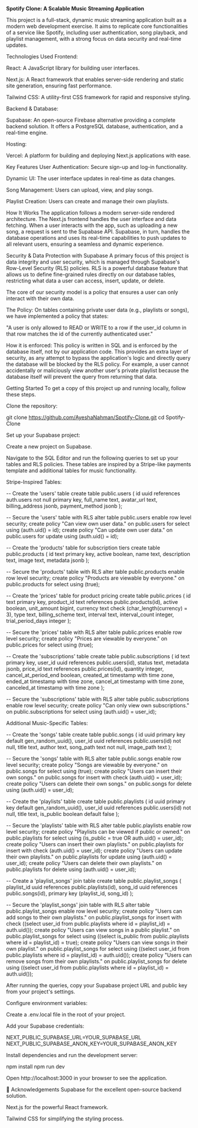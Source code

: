 **Spotify Clone: A Scalable Music Streaming Application**

This project is a full-stack, dynamic music streaming application built as a modern web development exercise. It aims to replicate core functionalities of a service like Spotify, including user authentication, song playback, and playlist management, with a strong focus on data security and real-time updates.

Technologies Used
Frontend:

React: A JavaScript library for building user interfaces.

Next.js: A React framework that enables server-side rendering and static site generation, ensuring fast performance.

Tailwind CSS: A utility-first CSS framework for rapid and responsive styling.

Backend & Database:

Supabase: An open-source Firebase alternative providing a complete backend solution. It offers a PostgreSQL database, authentication, and a real-time engine.

Hosting:

Vercel: A platform for building and deploying Next.js applications with ease.

Key Features
User Authentication: Secure sign-up and log-in functionality.

Dynamic UI: The user interface updates in real-time as data changes.

Song Management: Users can upload, view, and play songs.

Playlist Creation: Users can create and manage their own playlists.

How It Works
The application follows a modern server-side rendered architecture. The Next.js frontend handles the user interface and data fetching. When a user interacts with the app, such as uploading a new song, a request is sent to the Supabase API. Supabase, in turn, handles the database operations and uses its real-time capabilities to push updates to all relevant users, ensuring a seamless and dynamic experience.

Security & Data Protection with Supabase
A primary focus of this project is data integrity and user security, which is managed through Supabase's Row-Level Security (RLS) policies. RLS is a powerful database feature that allows us to define fine-grained rules directly on our database tables, restricting what data a user can access, insert, update, or delete.

The core of our security model is a policy that ensures a user can only interact with their own data.

The Policy: On tables containing private user data (e.g., playlists or songs), we have implemented a policy that states:

"A user is only allowed to READ or WRITE to a row if the user_id column in that row matches the id of the currently authenticated user."

How it is enforced: This policy is written in SQL and is enforced by the database itself, not by our application code. This provides an extra layer of security, as any attempt to bypass the application's logic and directly query the database will be blocked by the RLS policy. For example, a user cannot accidentally or maliciously view another user's private playlist because the database itself will prevent the query from returning that data.

Getting Started
To get a copy of this project up and running locally, follow these steps.

Clone the repository:

git clone https://github.com/AyeshaNahman/Spotify-Clone.git
cd Spotify-Clone

Set up your Supabase project:

Create a new project on Supabase.

Navigate to the SQL Editor and run the following queries to set up your tables and RLS policies. These tables are inspired by a Stripe-like payments template and additional tables for music functionality.

Stripe-Inspired Tables:

-- Create the 'users' table
create table public.users (
  id uuid references auth.users not null primary key,
  full_name text,
  avatar_url text,
  billing_address jsonb,
  payment_method jsonb
);

-- Secure the 'users' table with RLS
alter table public.users enable row level security;
create policy "Can view own user data." on public.users for select using (auth.uid() = id);
create policy "Can update own user data." on public.users for update using (auth.uid() = id);

-- Create the 'products' table for subscription tiers
create table public.products (
  id text primary key,
  active boolean,
  name text,
  description text,
  image text,
  metadata jsonb
);

-- Secure the 'products' table with RLS
alter table public.products enable row level security;
create policy "Products are viewable by everyone." on public.products for select using (true);

-- Create the 'prices' table for product pricing
create table public.prices (
  id text primary key,
  product_id text references public.products(id),
  active boolean,
  unit_amount bigint,
  currency text check (char_length(currency) = 3),
  type text,
  billing_scheme text,
  interval text,
  interval_count integer,
  trial_period_days integer
);

-- Secure the 'prices' table with RLS
alter table public.prices enable row level security;
create policy "Prices are viewable by everyone." on public.prices for select using (true);

-- Create the 'subscriptions' table
create table public.subscriptions (
  id text primary key,
  user_id uuid references public.users(id),
  status text,
  metadata jsonb,
  price_id text references public.prices(id),
  quantity integer,
  cancel_at_period_end boolean,
  created_at timestamp with time zone,
  ended_at timestamp with time zone,
  cancel_at timestamp with time zone,
  canceled_at timestamp with time zone
);

-- Secure the 'subscriptions' table with RLS
alter table public.subscriptions enable row level security;
create policy "Can only view own subscriptions." on public.subscriptions for select using (auth.uid() = user_id);

Additional Music-Specific Tables:

-- Create the 'songs' table
create table public.songs (
  id uuid primary key default gen_random_uuid(),
  user_id uuid references public.users(id) not null,
  title text,
  author text,
  song_path text not null,
  image_path text
);

-- Secure the 'songs' table with RLS
alter table public.songs enable row level security;
create policy "Songs are viewable by everyone." on public.songs for select using (true);
create policy "Users can insert their own songs." on public.songs for insert with check (auth.uid() = user_id);
create policy "Users can delete their own songs." on public.songs for delete using (auth.uid() = user_id);

-- Create the 'playlists' table
create table public.playlists (
  id uuid primary key default gen_random_uuid(),
  user_id uuid references public.users(id) not null,
  title text,
  is_public boolean default false
);

-- Secure the 'playlists' table with RLS
alter table public.playlists enable row level security;
create policy "Playlists can be viewed if public or owned." on public.playlists for select using (is_public = true OR auth.uid() = user_id);
create policy "Users can insert their own playlists." on public.playlists for insert with check (auth.uid() = user_id);
create policy "Users can update their own playlists." on public.playlists for update using (auth.uid() = user_id);
create policy "Users can delete their own playlists." on public.playlists for delete using (auth.uid() = user_id);

-- Create a 'playlist_songs' join table
create table public.playlist_songs (
  playlist_id uuid references public.playlists(id),
  song_id uuid references public.songs(id),
  primary key (playlist_id, song_id)
);

-- Secure the 'playlist_songs' join table with RLS
alter table public.playlist_songs enable row level security;
create policy "Users can add songs to their own playlists." on public.playlist_songs for insert with check ((select user_id from public.playlists where id = playlist_id) = auth.uid());
create policy "Users can view songs in a public playlist." on public.playlist_songs for select using ((select is_public from public.playlists where id = playlist_id) = true);
create policy "Users can view songs in their own playlist." on public.playlist_songs for select using ((select user_id from public.playlists where id = playlist_id) = auth.uid());
create policy "Users can remove songs from their own playlists." on public.playlist_songs for delete using ((select user_id from public.playlists where id = playlist_id) = auth.uid());

After running the queries, copy your Supabase project URL and public key from your project's settings.

Configure environment variables:

Create a .env.local file in the root of your project.

Add your Supabase credentials:

NEXT_PUBLIC_SUPABASE_URL=YOUR_SUPABASE_URL
NEXT_PUBLIC_SUPABASE_ANON_KEY=YOUR_SUPABASE_ANON_KEY

Install dependencies and run the development server:

npm install
npm run dev

Open http://localhost:3000 in your browser to see the application.

🙏 Acknowledgements
Supabase for the excellent open-source backend solution.

Next.js for the powerful React framework.

Tailwind CSS for simplifying the styling process.
